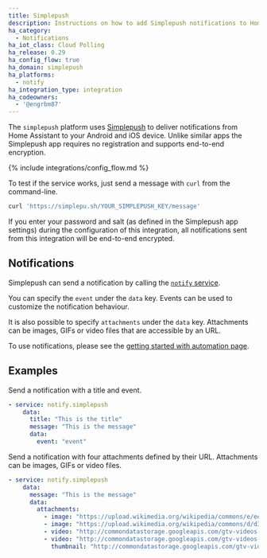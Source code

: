 ```yaml
---
title: Simplepush
description: Instructions on how to add Simplepush notifications to Home Assistant.
ha_category:
  - Notifications
ha_iot_class: Cloud Polling
ha_release: 0.29
ha_config_flow: true
ha_domain: simplepush
ha_platforms:
  - notify
ha_integration_type: integration
ha_codeowners:
  - '@engrbm87'
---
```


The `simplepush` platform uses [Simplepush](https://simplepush.io/) to deliver notifications from Home Assistant to your Android and iOS device. Unlike similar apps the Simplepush app requires no registration and supports end-to-end encryption.

{% include integrations/config_flow.md %}

To test if the service works, just send a message with `curl` from the command-line.

```bash
curl 'https://simplepu.sh/YOUR_SIMPLEPUSH_KEY/message'
```

If you enter your password and salt (as defined in the Simplepush app settings) during the configuration of this integration, all notifications sent from this integration will be end-to-end encrypted.

## Notifications

Simplepush can send a notification by calling the [`notify` service](/integrations/notify/).

You can specify the `event` under the `data` key.
Events can be used to customize the notification behaviour.

It is also possible to specify `attachments` under the `data` key.
Attachments can be images, GIFs or video files that are accessible by an URL.

To use notifications, please see the [getting started with automation page](/getting-started/automation/).

## Examples 

Send a notification with a title and event.

```yml
- service: notify.simplepush
    data:
      title: "This is the title"
      message: "This is the message"
      data:
        event: "event"
```

Send a notification with four attachments defined by their URL.
Attachments can be images, GIFs or video files.

```yml
- service: notify.simplepush
    data:
      message: "This is the message"
      data:
        attachments:
          - image: "https://upload.wikimedia.org/wikipedia/commons/e/ee/Sample_abc.jpg"
          - image: "https://upload.wikimedia.org/wikipedia/commons/d/d3/Newtons_cradle_animation_book_2.gif"
          - video: "http://commondatastorage.googleapis.com/gtv-videos-bucket/sample/BigBuckBunny.mp4"
          - video: "http://commondatastorage.googleapis.com/gtv-videos-bucket/sample/ElephantsDream.mp4"
            thumbnail: "http://commondatastorage.googleapis.com/gtv-videos-bucket/sample/images/ForBiggerEscapes.jpg"
```
